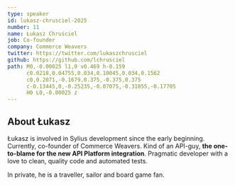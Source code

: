 ```yaml
---
type: speaker
id: lukasz-chrusciel-2025
number: 11
name: Łukasz Chruściel
job: Co-founder
company: Commerce Weavers
twitter: https://twitter.com/lukaszchrusciel
github: https://github.com/lchrusciel
path: M0,-0.00025 l1,0 v0.469 h-0.159
      c0.0218,0.04755,0.034,0.10045,0.034,0.1562
      c0,0.2071,-0.1679,0.375,-0.375,0.375
      c-0.13445,0,-0.25235,-0.07075,-0.31855,-0.17705
      H0 L0,-0.00025 z
---
```


## About Łukasz

Łukasz is involved in Sylius development since the early beginning. Currently, co-founder of Commerce Weavers. Kind of an API-guy, **the one-to-blame for the new API Platform integration**. Pragmatic developer with a love to clean, quality code and automated tests.

In private, he is a traveller, sailor and board game fan.
